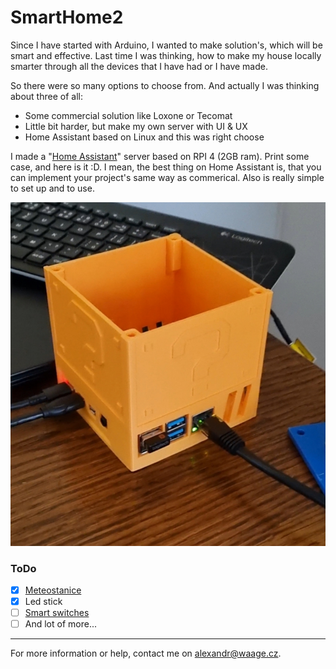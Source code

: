 # SmartHome2
<!-- Small talk -->
Since I have started with Arduino, I wanted to make solution's, which will be smart and effective. Last time I was thinking, how to make my house locally smarter through all the devices that I have had or I have made.

<!-- About project, tech specs -->
So there were so many options to choose from. And actually I was thinking about three of all:
* Some commercial solution like Loxone or Tecomat
* Little bit harder, but make my own server with UI & UX
* Home Assistant based on Linux and this was right choose

I made a "[Home Assistant](https://www.home-assistant.io/)" server based on RPI 4 (2GB ram). Print some case, and here is it :D. I mean, the best thing on Home Assistant is, that you can implement your project's same way as commerical. Also is really simple to set up and to use.

![Server photo](/Server/server-photo.jpg)

<!-- ToDo -->
### ToDo
* [x] [Meteostanice](/Meteostanice/)
* [x] Led stick
* [ ] [Smart switches](https://sonoff.tech/)
* [ ] And lot of more...

<!-- Info -->
---
For more information or help, contact me on [alexandr@waage.cz](mailto:alexandr@waage.cz).
